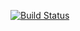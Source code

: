 [![Build Status](https://travis-ci.org/TonyTriVo/test.svg?branch=master)](https://travis-ci.org/TonyTriVo/test)